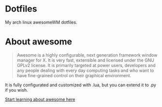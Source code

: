 # Dotfiles
My arch linux awesomeWM dotfiles. 

# About awesome

> Awesome is a highly configurable, next generation framework window manager for X. It is very fast, extensible and licensed under the GNU GPLv2 license. It is primarily targeted at power users, developers and any people dealing with every day computing tasks and who want to have fine-grained control on their graphical environment.

It is fully configurated and customized with .lua, but you can extend it to .py if you wish. 

[Start learning about awesome here](https://awesomewm.org/)
